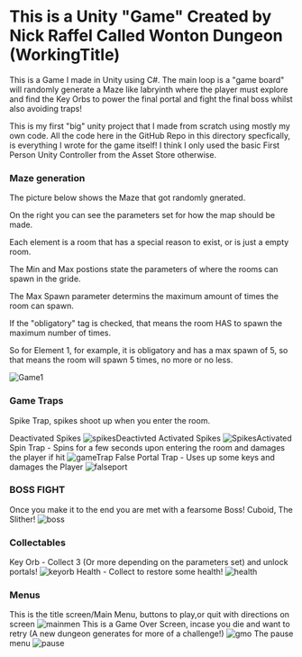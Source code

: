# This is a Unity "Game" Created by Nick Raffel Called Wonton Dungeon (WorkingTitle) 
This is a Game I made in Unity using C#. The main loop is a "game board" will randomly generate a Maze like labryinth where the player
must explore and find the Key Orbs to power the final portal and fight the final boss whilst also avoiding traps! 

This is my first "big" unity project that I made from scratch using mostly my own code. All the code here in the GitHub Repo
in this directory specfically, is everything I wrote for the game itself! I think I only used the basic First Person Unity Controller from the Asset Store otherwise.

### Maze generation 
The picture below shows the Maze that got randomly gnerated.

On the right you can see the parameters set for how the map should be made.

Each element is a room that has a special reason to exist, or is just a empty room.

The Min and Max postions state the parameters of where the rooms can spawn in the gride.

The Max Spawn parameter determins the maximum amount of times the room can spawn.

If the "obligatory" tag is checked, that means the room HAS to spawn the maximum number of times.

So for Element 1, for example, it is obligatory and has a max spawn of 5, so that means the room will spawn 5 times, no more or no less.

![Game1](https://user-images.githubusercontent.com/56615124/222036016-2cdf3e2e-4943-4554-be31-d6aa583b52ce.JPG)

### Game Traps
Spike Trap, spikes shoot up when you enter the room.

Deactivated Spikes
![spikesDeactivted](https://user-images.githubusercontent.com/56615124/222036673-2898ca68-088e-4a2d-bc27-79221edd89b6.JPG)
Activated Spikes
![SpikesActivated](https://user-images.githubusercontent.com/56615124/222036683-97816185-5f93-4fbe-bb77-ec48bbd4960d.JPG)
Spin Trap - Spins for a few seconds upon entering the room and damages the player if hit
![gameTrap](https://user-images.githubusercontent.com/56615124/222036916-0a77065c-2695-4796-be76-212ef47e1e51.JPG)
False Portal Trap - Uses up some keys and damages the Player
![falseport](https://user-images.githubusercontent.com/56615124/222036821-a2abcc4f-7977-4bbc-9a51-3818c8268ff6.JPG)

### BOSS FIGHT
Once you make it to the end you are met with a fearsome Boss! Cuboid, The Slither!
![boss](https://user-images.githubusercontent.com/56615124/222037316-f9191303-04e9-4cfd-b97b-a50a94914193.JPG)

### Collectables
Key Orb - Collect 3 (Or more depending on the parameters set) and unlock portals!
![keyorb](https://user-images.githubusercontent.com/56615124/222037149-1119ccd2-3a32-47a0-b508-ffc260735e0a.JPG)
Health - Collect to restore some health!
![health](https://user-images.githubusercontent.com/56615124/222037195-a248cb27-53e6-412a-9ba0-d7640400e9a5.JPG)

### Menus
This is the title screen/Main Menu, buttons to play,or quit with directions on screen
![mainmen](https://user-images.githubusercontent.com/56615124/222037501-461b1159-ba71-4dd9-9afb-df78fbde2f42.JPG)
This is a Game Over Screen, incase you die and want to retry (A new dungeon generates for more of a challenge!)
![gmo](https://user-images.githubusercontent.com/56615124/222037627-5d8dd45b-3d14-4bcc-bd5a-419245cb43e5.JPG)
The pause menu
![pause](https://user-images.githubusercontent.com/56615124/222037650-095a32f9-a03e-40cc-b110-570a7c625449.JPG)
